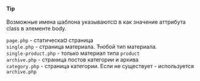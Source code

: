 #### Tip
Возможные имена шаблона указываютс¤ в как значение аттрибута class в элементе body.

`page.php` - статическа¤ страница  
`single.php` - страница материала. Ћюбой тип материала.  
`single-product.php` - только материал типа `product`  
`archive.php` - страница постов категории и архива  
`category.php` - страница категории. Если не существует - используется `archive.php`  
